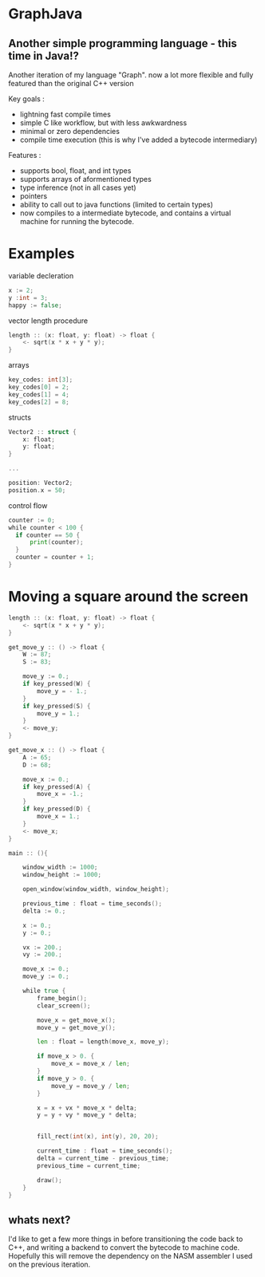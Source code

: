 # GraphJava

## Another simple programming language - this time in Java!?

Another iteration of my language "Graph". now a lot more flexible and fully featured than the original C++ version

Key goals :
- lightning fast compile times
- simple C like workflow, but with less awkwardness
- minimal or zero dependencies
- compile time execution (this is why I've added a bytecode intermediary)

Features : 
- supports bool, float, and int types
- supports arrays of aformentioned types
- type inference (not in all cases yet)
- pointers
- ability to call out to java functions (limited to certain types)
- now compiles to a intermediate bytecode, and contains a virtual machine for running the bytecode.

# Examples

variable decleration
```go
x := 2;
y :int = 3;
happy := false;
```

vector length procedure
```go
length :: (x: float, y: float) -> float {
    <- sqrt(x * x + y * y);
}
```

arrays
```go
key_codes: int[3];
key_codes[0] = 2;
key_codes[1] = 4;
key_codes[2] = 8;
```

structs
```go
Vector2 :: struct {
    x: float;
    y: float;
}

...

position: Vector2;
position.x = 50;
```

control flow
```go
counter := 0;
while counter < 100 {
  if counter == 50 {
      print(counter);
  }
  counter = counter + 1;
}
```

# Moving a square around the screen
```go
length :: (x: float, y: float) -> float {
    <- sqrt(x * x + y * y);
}

get_move_y :: () -> float {
    W := 87;
    S := 83;

    move_y := 0.;
    if key_pressed(W) {
        move_y = - 1.;
    }
    if key_pressed(S) {
        move_y = 1.;
    }
    <- move_y;
}

get_move_x :: () -> float {
    A := 65;
    D := 68;

    move_x := 0.;
    if key_pressed(A) {
        move_x = -1.;
    }
    if key_pressed(D) {
        move_x = 1.;
    }
    <- move_x;
}

main :: (){

    window_width := 1000;
    window_height := 1000;

    open_window(window_width, window_height);

    previous_time : float = time_seconds();
    delta := 0.;

    x := 0.;
    y := 0.;

    vx := 200.;
    vy := 200.;

    move_x := 0.;
    move_y := 0.;

    while true {
        frame_begin();
        clear_screen();

        move_x = get_move_x();
        move_y = get_move_y();

        len : float = length(move_x, move_y);

        if move_x > 0. {
            move_x = move_x / len;
        }
        if move_y > 0. {
            move_y = move_y / len;
        }

        x = x + vx * move_x * delta;
        y = y + vy * move_y * delta;


        fill_rect(int(x), int(y), 20, 20);

        current_time : float = time_seconds();
        delta = current_time - previous_time;
        previous_time = current_time;

        draw();
    }
}
```
## whats next?
I'd like to get a few more things in before transitioning the code back to C++, and writing a backend to convert the bytecode to machine code.
Hopefully this will remove the dependency on the NASM assembler I used on the previous iteration.
  
